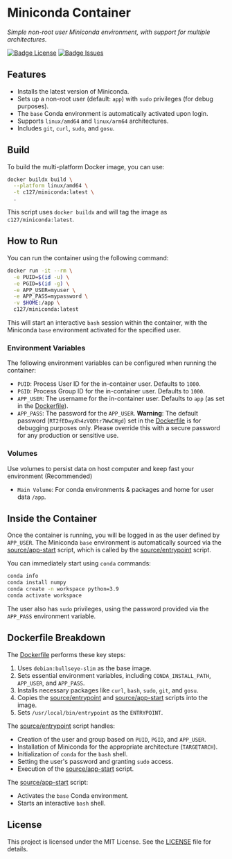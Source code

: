 # Miniconda Container

*Simple non-root user Miniconda environment, with support for multiple architectures.*

[![Badge License]][License] 
[![Badge Issues]][Issues] 

## Features

- Installs the latest version of Miniconda.
- Sets up a non-root user (default: `app`) with `sudo` privileges (for debug purposes).
- The `base` Conda environment is automatically activated upon login.
- Supports `linux/amd64` and `linux/arm64` architectures.
- Includes `git`, `curl`, `sudo`, and `gosu`.

## Build

To build the multi-platform Docker image, you can use:

```bash
docker buildx build \
  --platform linux/amd64 \
  -t c127/miniconda:latest \
  .
```
This script uses `docker buildx` and will tag the image as `c127/miniconda:latest`.

## How to Run

You can run the container using the following command:

```bash
docker run -it --rm \
  -e PUID=$(id -u) \
  -e PGID=$(id -g) \
  -e APP_USER=myuser \
  -e APP_PASS=mypassword \
  -v $HOME:/app \
  c127/miniconda:latest
```

This will start an interactive `bash` session within the container, with the Miniconda `base` environment activated for the specified user.

### Environment Variables

The following environment variables can be configured when running the container:

- `PUID`: Process User ID for the in-container user. Defaults to `1000`.
- `PGID`: Process Group ID for the in-container user. Defaults to `1000`.
- `APP_USER`: The username for the in-container user. Defaults to `app` (as set in the [Dockerfile](Dockerfile)).
- `APP_PASS`: The password for the `APP_USER`. **Warning**: The default password (`RT2fEDayXh4zVQBtr7WwCHgd`) set in the [Dockerfile](Dockerfile) is for debugging purposes only. Please override this with a secure password for any production or sensitive use.

### Volumes

Use volumes to persist data on host computer and keep fast your environment (Recommended)

- `Main Volume`: For conda environments & packages and home for user data `/app`.

## Inside the Container

Once the container is running, you will be logged in as the user defined by `APP_USER`. The Miniconda `base` environment is automatically sourced via the [source/app-start](source/app-start) script, which is called by the [source/entrypoint](source/entrypoint) script.

You can immediately start using `conda` commands:
```bash
conda info
conda install numpy
conda create -n workspace python=3.9
conda activate workspace
```
The user also has `sudo` privileges, using the password provided via the `APP_PASS` environment variable.

## Dockerfile Breakdown

The [Dockerfile](Dockerfile) performs these key steps:
1.  Uses `debian:bullseye-slim` as the base image.
2.  Sets essential environment variables, including `CONDA_INSTALL_PATH`, `APP_USER`, and `APP_PASS`.
3.  Installs necessary packages like `curl`, `bash`, `sudo`, `git`, and `gosu`.
4.  Copies the [source/entrypoint](source/entrypoint) and [source/app-start](source/app-start) scripts into the image.
5.  Sets `/usr/local/bin/entrypoint` as the `ENTRYPOINT`.

The [source/entrypoint](source/entrypoint) script handles:
-   Creation of the user and group based on `PUID`, `PGID`, and `APP_USER`.
-   Installation of Miniconda for the appropriate architecture (`TARGETARCH`).
-   Initialization of `conda` for the `bash` shell.
-   Setting the user's password and granting `sudo` access.
-   Execution of the [source/app-start](source/app-start) script.

The [source/app-start](source/app-start) script:
-   Activates the `base` Conda environment.
-   Starts an interactive `bash` shell.

## License

This project is licensed under the MIT License. See the [LICENSE](LICENSE) file for details.

<!----------------------------------------------------------------------------->
[License]: LICENSE
[Issues]: https://github.com/c127dev/dck-miniconda/issues

<!----------------------------------{ Badges }--------------------------------->

[Badge License]: https://img.shields.io/github/license/c127dev/dck-miniconda
[Badge Issues]: https://img.shields.io/github/issues/c127dev/dck-miniconda